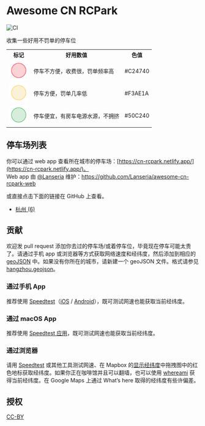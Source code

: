 # Awesome CN RCPark
![CI](https://github.com/ElaWorkshop/awesome-cn-cafe/workflows/CI/badge.svg)

收集一些好用不罚单的停车位

<table>
<tr><th>标记</th><th>好用数值</th><th>色值</th></tr>
<tr><td><img src="resources/markers/slow.png" width="50" alt="Slow marker"></td><td>停车不方便，收费很，罚单频率高</td><td>#C24740</td></tr>
<tr><td><img src="resources/markers/moderate.png" width="50" alt="Moderate marker"></td><td>停车方便，罚单几率低</td><td>#F3AE1A</td></tr>
<tr><td><img src="resources/markers/fast.png" width="50" alt="Fast marker"></td><td>停车便宜，有房车电源水源，不拥挤</td><td>#50C240</td></tr>
</table>


## 停车场列表

你可以通过 web app 查看所在城市的停车场：[https://cn-rcpark.netlify.app/](https://cn-rcpark.netlify.app/)。  
Web app 由 [@Lanseria](https://github.com/Lanseria) 维护：https://github.com/Lanseria/awesome-cn-rcpark-web

或直接点击下面的链接在 GitHub 上查看。

* [杭州 (6)](hangzhou.geojson)

## 贡献

欢迎发 pull request 添加你去过的停车场/或着停车位，毕竟现在停车可能太贵了。请通过手机 app 或浏览器等方式获取网络速度和经纬度，然后添加到相应的 [geoJSON](http://geojson.org/geojson-spec.html) 中。如果没有你所在的城市，请新建一个 geoJSON 文件。格式请参见 [hangzhou.geojson](hangzhou.geojson)。

### 通过手机 App

推荐使用 [Speedtest](http://www.speedtest.net/mobile/)（[iOS](https://itunes.apple.com/app/speedtest-net-mobile-speed/id300704847?mt=8) / [Android](https://play.google.com/store/apps/details?id=org.zwanoo.android.speedtest)），既可测试网速也能获取当前经纬度。

### 通过 macOS App

推荐使用 [Speedtest 应用](https://apps.apple.com/us/app/speedtest-by-ookla/id1153157709?mt=12)，既可测试网速也能获取当前经纬度。

### 通过浏览器

请用 [Speedtest](http://speedtest.net) 或其他工具测试网速、在 Mapbox 的[显示经纬度](https://www.mapbox.com/mapbox.js/example/v1.0.0/select-center-form/)中拖拽图中的红色地标获取经纬度。如果你正在咖啡馆并且可以翻墙，也可以使用 [whereami](https://xavierchow.github.io/whereami/) 获得当前经纬度。在 Google Maps 上通过 What’s here 取得的经纬度有些许偏差。

## 授权
[CC-BY](http://creativecommons.org/licenses/by/4.0/)

